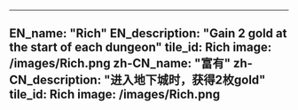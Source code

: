 ---

EN_name: "Rich"
EN_description: "Gain 2 gold at the start of each dungeon"
tile_id: Rich
image: /images/Rich.png
zh-CN_name: "富有"
zh-CN_description: "进入地下城时，获得2枚gold"
tile_id: Rich
image: /images/Rich.png
---